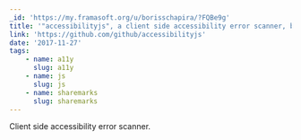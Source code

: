 ```yaml
---
_id: 'https://my.framasoft.org/u/borisschapira/?FQBe9g'
title: '"accessibilityjs", a client side accessibility error scanner, by Github'
link: 'https://github.com/github/accessibilityjs'
date: '2017-11-27'
tags:
    - name: a11y
      slug: a11y
    - name: js
      slug: js
    - name: sharemarks
      slug: sharemarks
---
```


<div class="markdown"><p>Client side accessibility error scanner.
</p></div>
